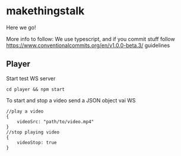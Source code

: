 # makethingstalk

Here we go!

More info to follow:
We use typescript, and if you commit stuff follow https://www.conventionalcommits.org/en/v1.0.0-beta.3/ guidelines

## Player

Start test WS server

```
cd player && npm start
```

To start and stop a video send a JSON object vai WS

```
//play a video
{
    videoSrc: "path/to/video.mp4"
}
//stop playing video
{
    videoStop: true
}
```
